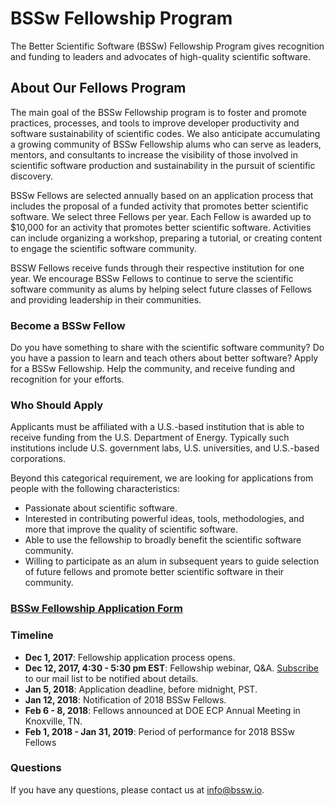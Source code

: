 # BSSw Fellowship Program 

The Better Scientific Software (BSSw) Fellowship Program gives recognition and funding to leaders and advocates of high-quality scientific software.  

## About Our Fellows Program

The main goal of the BSSw Fellowship program is to foster and promote practices, processes, and tools to improve developer productivity and software sustainability of scientific codes.  We also anticipate accumulating a growing community of BSSw Fellowship alums who can serve as leaders, mentors, and consultants to increase the visibility of those involved in scientific software production and sustainability in the pursuit of scientific discovery.

BSSw Fellows are selected annually based on an application process that includes the proposal of a funded activity that promotes better scientific software.  We select three Fellows per year.  Each Fellow is awarded up to $10,000 for an activity that promotes better scientific software.  Activities can include organizing a workshop, preparing a tutorial, or creating content to engage the scientific software community.

BSSW Fellows receive funds through their respective institution for one year.  We encourage BSSw Fellows to continue to serve the scientific software community as alums by helping select future classes of Fellows and providing leadership in their communities.

### Become a BSSw Fellow

Do you have something to share with the scientific software community?  Do you have a passion to learn and teach others about better software?  Apply for a BSSw Fellowship.  Help the community, and receive funding and recognition for your efforts.  

### Who Should Apply

Applicants must be affiliated with a U.S.-based institution that is able to receive funding from the U.S. Department of Energy.  Typically such institutions include U.S. government labs, U.S. universities, and U.S.-based corporations.  

Beyond this categorical requirement, we are looking for applications from people with the following characteristics:
- Passionate about scientific software.
- Interested in contributing powerful ideas, tools, methodologies, and more that improve the quality of scientific software.
- Able to use the fellowship to broadly benefit the scientific software community.
- Willing to participate as an alum in subsequent years to guide selection of future fellows and promote better scientific software in their community.

### [BSSw Fellowship Application Form](https://docs.google.com/forms/d/e/1FAIpQLSfC4bvRO-hm9WcmX0Q-WhM7l0X0V9cLDvKtLToQlRhw3UikjQ/viewform)

### Timeline

- **Dec 1, 2017**: Fellowship application process opens.
- **Dec 12, 2017, 4:30 - 5:30 pm EST**: Fellowship webinar, Q&A. [Subscribe](https://bssw.io/pages/receive-our-email-digest) to our mail list to be notified about details.
- **Jan 5, 2018**: Application deadline, before midnight, PST.
- **Jan 12, 2018**: Notification of 2018 BSSw Fellows.
- **Feb 6 - 8, 2018**: Fellows announced at DOE ECP Annual Meeting in Knoxville, TN.
- **Feb 1, 2018 - Jan 31, 2019**: Period of performance for 2018 BSSw Fellows  

### Questions
If you have any questions, please contact us at <info@bssw.io>.
